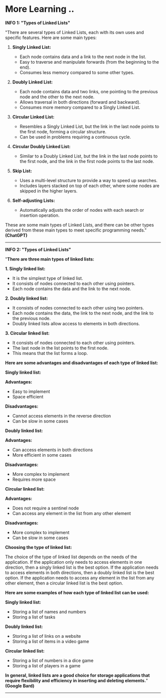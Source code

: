 # More Learning ..

**INFO 1: "Types of Linked Lists"**

"There are several types of Linked Lists, each with its own uses and specific features. Here are some main types:

1. **Singly Linked List:**
   - Each node contains data and a link to the next node in the list.
   - Easy to traverse and manipulate forwards (from the beginning to the end).
   - Consumes less memory compared to some other types.

2. **Doubly Linked List:**
   - Each node contains data and two links, one pointing to the previous node and the other to the next node.
   - Allows traversal in both directions (forward and backward).
   - Consumes more memory compared to a Singly Linked List.

3. **Circular Linked List:**
   - Resembles a Singly Linked List, but the link in the last node points to the first node, forming a circular structure.
   - Can be used in problems requiring a continuous cycle.

4. **Circular Doubly Linked List:**
   - Similar to a Doubly Linked List, but the link in the last node points to the first node, and the link in the first node points to the last node.

5. **Skip List:**
   - Uses a multi-level structure to provide a way to speed up searches.
   - Includes layers stacked on top of each other, where some nodes are skipped in the higher layers.

6. **Self-adjusting Lists:**
   - Automatically adjusts the order of nodes with each search or insertion operation.

These are some main types of Linked Lists, and there can be other types derived from these main types to meet specific programming needs." **(ChatGPT)**

---

**INFO 2: "Types of Linked Lists"**

"**There are three main types of linked lists:**

**1. Singly linked list:**

* It is the simplest type of linked list.
* It consists of nodes connected to each other using pointers.
* Each node contains the data and the link to the next node.

**2. Doubly linked list:**

* It consists of nodes connected to each other using two pointers.
* Each node contains the data, the link to the next node, and the link to the previous node.
* Doubly linked lists allow access to elements in both directions.

**3. Circular linked list:**

* It consists of nodes connected to each other using pointers.
* The last node in the list points to the first node.
* This means that the list forms a loop.

**Here are some advantages and disadvantages of each type of linked list:**

**Singly linked list:**

**Advantages:**

* Easy to implement
* Space efficient

**Disadvantages:**

* Cannot access elements in the reverse direction
* Can be slow in some cases

**Doubly linked list:**

**Advantages:**

* Can access elements in both directions
* More efficient in some cases

**Disadvantages:**

* More complex to implement
* Requires more space

**Circular linked list:**

**Advantages:**

* Does not require a sentinel node
* Can access any element in the list from any other element

**Disadvantages:**

* More complex to implement
* Can be slow in some cases

**Choosing the type of linked list:**

The choice of the type of linked list depends on the needs of the application. If the application only needs to access elements in one direction, then a singly linked list is the best option. If the application needs to access elements in both directions, then a doubly linked list is the best option. If the application needs to access any element in the list from any other element, then a circular linked list is the best option.

**Here are some examples of how each type of linked list can be used:**

**Singly linked list:**

* Storing a list of names and numbers
* Storing a list of tasks

**Doubly linked list:**

* Storing a list of links on a website
* Storing a list of items in a video game

**Circular linked list:**

* Storing a list of numbers in a dice game
* Storing a list of players in a game

**In general, linked lists are a good choice for storage applications that require flexibility and efficiency in inserting and deleting elements.**" **(Google Bard)**

---
